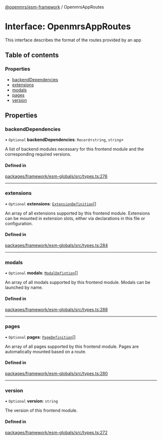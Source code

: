 [@openmrs/esm-framework](../API.md) / OpenmrsAppRoutes

# Interface: OpenmrsAppRoutes

This interface describes the format of the routes provided by an app

## Table of contents

### Properties

- [backendDependencies](OpenmrsAppRoutes.md#backenddependencies)
- [extensions](OpenmrsAppRoutes.md#extensions)
- [modals](OpenmrsAppRoutes.md#modals)
- [pages](OpenmrsAppRoutes.md#pages)
- [version](OpenmrsAppRoutes.md#version)

## Properties

### backendDependencies

• `Optional` **backendDependencies**: `Record`<`string`, `string`\>

A list of backend modules necessary for this frontend module and the corresponding required versions.

#### Defined in

[packages/framework/esm-globals/src/types.ts:276](https://github.com/openmrs/openmrs-esm-core/blob/main/packages/framework/esm-globals/src/types.ts#L276)

___

### extensions

• `Optional` **extensions**: [`ExtensionDefinition`](../API.md#extensiondefinition)[]

An array of all extensions supported by this frontend module. Extensions can be mounted in extension slots, either via declarations in this file or configuration.

#### Defined in

[packages/framework/esm-globals/src/types.ts:284](https://github.com/openmrs/openmrs-esm-core/blob/main/packages/framework/esm-globals/src/types.ts#L284)

___

### modals

• `Optional` **modals**: [`ModalDefintion`](../API.md#modaldefintion)[]

An array of all modals supported by this frontend module. Modals can be launched by name.

#### Defined in

[packages/framework/esm-globals/src/types.ts:288](https://github.com/openmrs/openmrs-esm-core/blob/main/packages/framework/esm-globals/src/types.ts#L288)

___

### pages

• `Optional` **pages**: [`PageDefinition`](../API.md#pagedefinition)[]

An array of all pages supported by this frontend module. Pages are automatically mounted based on a route.

#### Defined in

[packages/framework/esm-globals/src/types.ts:280](https://github.com/openmrs/openmrs-esm-core/blob/main/packages/framework/esm-globals/src/types.ts#L280)

___

### version

• `Optional` **version**: `string`

The version of this frontend module.

#### Defined in

[packages/framework/esm-globals/src/types.ts:272](https://github.com/openmrs/openmrs-esm-core/blob/main/packages/framework/esm-globals/src/types.ts#L272)
